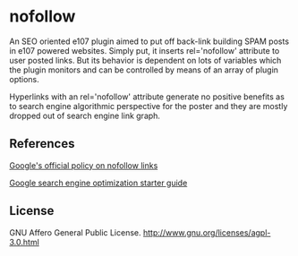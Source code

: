 # nofollow
An SEO oriented e107 plugin aimed to put off back-link building SPAM posts in e107 powered websites. Simply put, it inserts rel='nofollow' attribute to user posted links. But its behavior is dependent on lots of variables which the plugin monitors and can be controlled by means of an array of plugin options.

Hyperlinks with an rel='nofollow' attribute generate no positive benefits as to search engine algorithmic perspective for the poster and they are mostly dropped out of search engine link graph.

## References
[Google's official policy on nofollow links](https://support.google.com/webmasters/answer/96569?hl=en)

[Google search engine optimization starter guide](https://support.google.com/webmasters/answer/7451184?hl=en)

## License
GNU Affero General Public License. [<http://www.gnu.org/licenses/agpl-3.0.html>](http://www.gnu.org/licenses/agpl-3.0.html)

